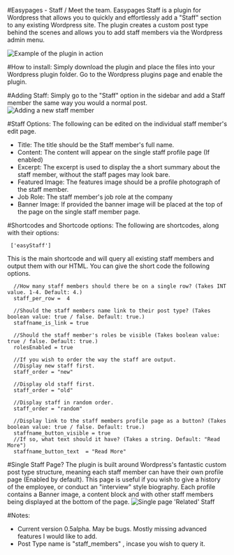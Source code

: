 #Easypages - Staff / Meet the team.
Easypages Staff is a plugin for Wordpress that allows you to quickly and effortlessly add a "Staff" section to any existing Wordpress site.
The plugin creates a custom post type behind the scenes and allows you to add staff members via the Wordpress admin menu.


![Example of the plugin in action](http://i.imgur.com/dpkzZN7.png)


#How to install:
Simply download the plugin and place the files into your Wordpress plugin folder. Go to the Wordpress plugins page and enable the plugin.

#Adding Staff:
Simply go to the "Staff" option in the sidebar and add a Staff member the same way you would a normal post.
![Adding a new staff member](http://i.imgur.com/0CeGNu1.png)

#Staff Options:
The following can be edited on the individual staff member's edit page.

 - Title:
    The title should be the Staff member's full name.
 - Content:
    The content will appear on the single staff profile page (If enabled)
 - Excerpt:
    The excerpt is used to display the a short summary about the staff member, without the staff pages may look bare.
 - Featured Image:
    The features image should be a profile photograph of the staff member.
 - Job Role:
    The staff member's job role at the company
 - Banner Image:
    If provided the banner image will be placed at the top of the page on the single staff member page.

#Shortcodes and Shortcode options:
 The following are shortcodes, along with their options:

 ```
  ['easyStaff']
 ```
 This is the main shortcode and will query all existing staff members and output them with our HTML. You can give the short code the following options.

 ```
   //How many staff members should there be on a single row? (Takes INT value. 1-4. Default: 4.)
   staff_per_row =  4

   //Should the staff members name link to their post type? (Takes boolean value: true / false. Default: true.)
   staffname_is_link = true

   //Should the staff member's roles be visible (Takes boolean value: true / false. Default: true.)
   rolesEnabled = true

   //If you wish to order the way the staff are output.  
   //Display new staff first.
   staff_order = "new"

   //Display old staff first.
   staff_order = "old"

   //Display staff in random order.
   staff_order = "random"

   //Display link to the staff members profile page as a button? (Takes boolean value: true / false. Default: true.)
   staffname_button_visible = true
   //If so, what text should it have? (Takes a string. Default: "Read More")
   staffname_button_text  = "Read More"

 ```

#Single Staff Page?
The plugin is built around Wordpress's fantastic custom post type structure, meaning each staff member can have their own profile page (Enabled by default).
This page is useful if you wish to give a history of the employee, or conduct an "interview" style biography. Each profile contains a Banner image, a content block and with other staff members being displayed at the bottom of the page.
![Single page 'Related' Staff](http://i.imgur.com/7jqVihO.png)



#Notes:
 - Current version 0.5alpha. May be bugs. Mostly missing advanced features I would like to add.
 - Post Type name is "staff_members" , incase you wish to query it.
